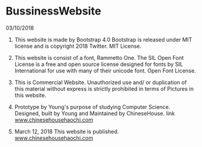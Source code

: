 # BussinessWebsite

03/10/2018 

1. This website is made by Bootstrap 4.0
Bootstrap is released under MIT license 
and is copyright 2018 Twitter. MIT License. 

2. This website is consist of a font,
Rammetto One. The SIL Open Font
License is a free and open source
license designed for fonts by SIL
International for use with many of their
unicode font. Open Font License. 

3. This is Commercial Website.
Unauthorized use and/ or duplication
of this material without express is strictly prohibited in terms of Pictures in this website.

4. Prototype by Young's purpose of studying Computer Science.
 Designed, built by Young and Maintained by ChineseHouse. link www.chinesehousehaochi.com

5. March 12, 2018 This website is published. www.chinesehousehaochi.com
